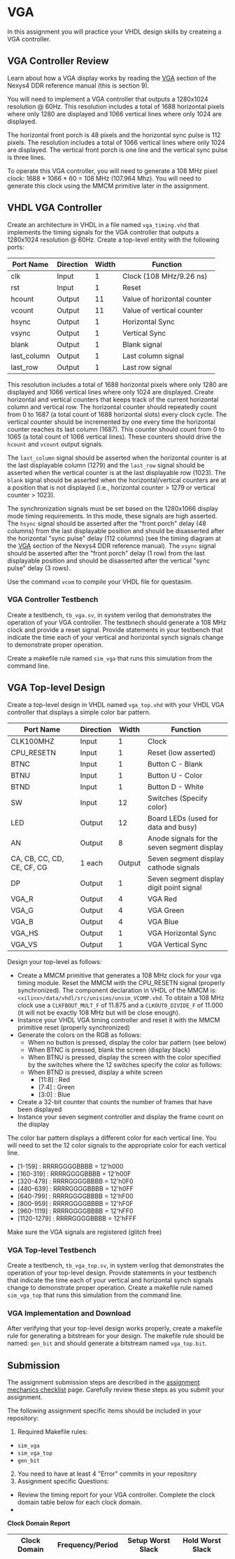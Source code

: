 # VGA

In this assignment you will practice your VHDL design skills by createing a VGA controller.

## VGA Controller Review

Learn about how a VGA display works by reading the [VGA](https://digilent.com/reference/programmable-logic/nexys-4-ddr/reference-manual) section of the Nexys4 DDR reference manual (this is section 9).

You will need to implement a VGA controller that outputs a 1280x1024 resolution @ 60Hz.
This resolution includes a total of 1688 horizontal pixels where only 1280 are displayed and 1066 vertical lines where only 1024 are displayed.

The horizontal front porch is 48 pixels and the horizontal sync pulse is 112 pixels.
The resolution includes a total of 1066 vertical lines where only 1024 are displayed.
The vertical front porch is one line and the vertical sync pulse is three lines.

To operate this VGA controller, you will need to generate a 108 MHz pixel clock: 1688 * 1066 * 60 = 108 MHz (107.964 Mhz).
You will need to generate this clock using the MMCM primitive later in the assignment.

## VHDL VGA Controller

Create an architecture in VHDL in a file named `vga_timing.vhd` that implements the timing signals for the VGA controller that outputs a 1280x1024 resolution @ 60Hz.
Create a top-level entity with the following ports:

| Port Name | Direction | Width | Function |
| ---- | ---- | ---- | ----  |
| clk | Input | 1 | Clock (108 MHz/9.26 ns) |
| rst | Input | 1 | Reset |
| hcount | Output | 11 | Value of horizontal counter |
| vcount | Output | 11 | Value of vertical counter |
| hsync | Output | 1 | Horizontal Sync |
| vsync | Output | 1 | Vertical Sync |
| blank | Output | 1 | Blank signal |
| last_column | Output | 1 | Last column signal |
| last_row | Output | 1 | Last row signal |

This resolution includes a total of 1688 horizontal pixels where only 1280 are displayed and 1066 vertical lines where only 1024 are displayed.
Create horizontal and vertical counters that keeps track of the current horizontal column and vertical row.
The horizontal counter should repeatedly count from 0 to 1687 (a total count of 1688 horizontal slots) every clock cycle.
The vertical counter should be incremented by one every time the horizontal counter reaches its last column (1687).
This counter should count from 0 to 1065 (a total count of 1066 vertical lines).
These counters should drive the `hcount` and `vcount` output signals.

The `last_column` signal should be asserted when the horizontal counter is at the last displayable column (1279) and the `last_row` signal should be asserted when the vertical counter is at the last displayable row (1023).
The `blank` signal should be asserted when the horizontal/vertical counters are at a position that is not displayed (i.e., horizontal counter > 1279 or vertical counter > 1023).

The synchronization signals must be set based on the 1280x1066 display mode timing requirements.
In this mode, these signals are high asserted.
The `hsync` signal should be asserted after the "front porch" delay (48 columns) from the last displayable position and should be disasserted after the horizontal "sync pulse" delay (112 columns) (see the timing diagram at the [VGA](https://digilent.com/reference/programmable-logic/nexys-4-ddr/reference-manual) section of the Nexys4 DDR reference manual).
The `vsync` signal should be asserted after the "front porch" delay (1 row) from the last displayable position and should be disasserted after the vertical "sync pulse" delay (3 rows).

Use the command `vcom` to compile your VHDL file for questasim.

### VGA Controller Testbench

Create a testbench, `tb_vga.sv`, in system verilog that demonstrates the operation of your VGA controller.
The testbnech should generate a 108 MHz clock and provide a reset signal.
Provide statements in your testbench that indicate the time each of your vertical and horizontal synch signals change to demonstrate proper operation.

Create a makefile rule named `sim_vga` that runs this simulation from the command line.

## VGA Top-level Design

Create a top-level design in VHDL named `vga_top.vhd` with your VHDL VGA controller that displays a simple color bar pattern.

| Port Name | Direction | Width | Function |
| ---- | ---- | ---- | ----  |
| CLK100MHZ | Input | 1 | Clock |
| CPU_RESETN | Input | 1 | Reset (low asserted) |
| BTNC | Input | 1 | Button C - Blank |
| BTNU | Input | 1 | Button U - Color |
| BTND | Input | 1 | Button D - White |
| SW | Input | 12 | Switches (Specify color) |
| LED | Output | 12 | Board LEDs (used for data and busy) |
| AN | Output | 8 | Anode signals for the seven segment display |
| CA, CB, CC, CD, CE, CF, CG | 1 each | Output | Seven segment display cathode signals |
| DP | Output | 1 | Seven segment display digit point signal |
| VGA_R | Output | 4 | VGA Red |
| VGA_G | Output | 4 | VGA Green |
| VGA_B | Output | 4 | VGA Blue |
| VGA_HS | Output | 1 | VGA Horizontal Sync |
| VGA_VS | Output | 1 | VGA Vertical Sync |


Design your top-level as follows:
* Create a MMCM primitive that generates a 108 MHz clock for your vga timing module. Reset the MMCM with the CPU_RESETN signal (properly synchronized). The component declaration in VHDL of the MMCM is: `<xilinx>/data/vhdl/src/unisims/unsim_VCOMP.vhd`. To obtain a 108 MHz clock use a `CLKFBOUT_MULT_F` of 11.875 and a `CLKOUT0_DIVIDE_F` of 11.000 (it will not be exactly 108 MHz but will be close enough).
* Instance your VHDL VGA timing controller and reset it with the MMCM primitive reset (properly synchronized)
* Generate the colors on the RGB as follows:
  * When no button is pressed, display the color bar pattern (see below)
  * When BTNC is pressed, blank the screen (display black)
  * When BTNU is pressed, display the screen with the color specified by the switches where the 12 switches specify the color as follows:
  * When BTND is pressed, display a white screen
    * [11:8] : Red
    * [7:4] : Green
    * [3:0] : Blue
* Create a 32-bit counter that counts the number of frames that have been displayed
* Instance your seven segment controller and display the frame count on the display

The color bar pattern displays a different color for each vertical line.
You will need to set the 12 color signals to the appropriate color for each vertical line.
  * [1-159] : RRRRGGGGBBBB = 12'h000
  * [160-319] : RRRRGGGGBBBB = 12'h00F
  * [320-479] : RRRRGGGGBBBB = 12'h0F0
  * [480-639] : RRRRGGGGBBBB = 12'h0FF
  * [640-799] : RRRRGGGGBBBB = 12'hF00
  * [800-959] : RRRRGGGGBBBB = 12'hF0F
  * [960-1119] : RRRRGGGGBBBB = 12'hFF0
  * [1120-1279] : RRRRGGGGBBBB = 12'hFFF


Make sure the VGA signals are registered (glitch free)

### VGA Top-level Testbench

Create a testbench, `tb_vga_top.sv`, in system verilog that demonstrates the operation of your top-level design.
Provide statements in your testbench that indicate the time each of your vertical and horizontal synch signals change to demonstrate proper operation.
Create a makefile rule named `sim_vga_top` that runs this simulation from the command line.

### VGA Implementation and Download

After verifying that your top-level design works properly, create a makefile rule for generating a bitstream for your design.
The makefile rule should be named: `gen_bit` and should generate a bitstream named `vga_top.bit`.

## Submission

The assignment submission steps are described in the [assignment mechanics checklist](../resources/assignment_mechanics.md#assignment-submission-checklist) page.
Carefully review these steps as you submit your assignment.

The following assignment specific items should be included in your repository:

1. Required Makefile rules:
  * `sim_vga`
  * `sim_vga_top`
  * `gen_bit`
2. You need to have at least 4 "Error" commits in your repository
3. Assignment specific Questions:
  * Review the timing report for your VGA controller. Complete the clock domain table below for each clock domain. 
  * 

**Clock Domain Report** 

| Clock Domain | Frequency/Period | Setup Worst Slack | Hold Worst Slack |
| ---- | ---- | ---- | --- |


<!--
Timing group example:
```
From Clock:  sys_clk_pin
  To Clock:  sys_clk_pin
```

-->